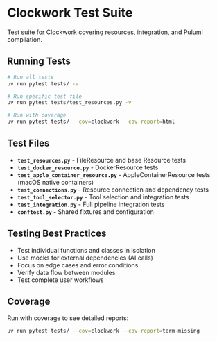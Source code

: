 # Clockwork Test Suite

Test suite for Clockwork covering resources, integration, and Pulumi compilation.

## Running Tests

```bash
# Run all tests
uv run pytest tests/ -v

# Run specific test file
uv run pytest tests/test_resources.py -v

# Run with coverage
uv run pytest tests/ --cov=clockwork --cov-report=html
```

## Test Files

- **`test_resources.py`** - FileResource and base Resource tests
- **`test_docker_resource.py`** - DockerResource tests
- **`test_apple_container_resource.py`** - AppleContainerResource tests (macOS native containers)
- **`test_connections.py`** - Resource connection and dependency tests
- **`test_tool_selector.py`** - Tool selection and integration tests
- **`test_integration.py`** - Full pipeline integration tests
- **`conftest.py`** - Shared fixtures and configuration

## Testing Best Practices

- Test individual functions and classes in isolation
- Use mocks for external dependencies (AI calls)
- Focus on edge cases and error conditions
- Verify data flow between modules
- Test complete user workflows

## Coverage

Run with coverage to see detailed reports:

```bash
uv run pytest tests/ --cov=clockwork --cov-report=term-missing
```
